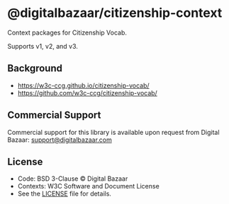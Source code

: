 # @digitalbazaar/citizenship-context

Context packages for Citizenship Vocab.

Supports v1, v2, and v3.

## Background

- https://w3c-ccg.github.io/citizenship-vocab/
- https://github.com/w3c-ccg/citizenship-vocab/

## Commercial Support

Commercial support for this library is available upon request from
Digital Bazaar: support@digitalbazaar.com

## License

- Code: BSD 3-Clause © Digital Bazaar
- Contexts: W3C Software and Document License
- See the [LICENSE](./LICENSE.md) file for details.
